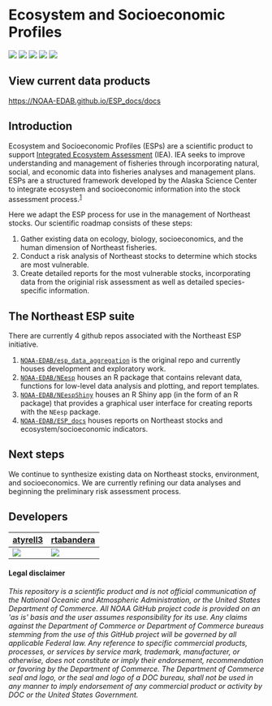 <!-- README.md is generated from README.Rmd. Please edit that file -->

# Ecosystem and Socioeconomic Profiles

[![](https://img.shields.io/github/last-commit/NOAA-EDAB/ESP_docs.svg)](https://github.com/NOAA-EDAB/ESP_docs/commits/main) ![](https://img.shields.io/badge/repo%20size-2.14%20GB-blue.svg)
[![](https://github.com/NOAA-EDAB/ESP_docs/workflows/gitleaks/badge.svg)](https://github.com/NOAA-EDAB/ESP_docs/actions/workflows/secretScan.yml)
[![](https://github.com/NOAA-EDAB/esp_data_aggregation/workflows/Indicator%20Reports%20(development)/badge.svg)](https://github.com/NOAA-EDAB/esp_data_aggregation/actions/workflows/render_indicator_reports_dev.yaml)
[![](https://github.com/NOAA-EDAB/esp_data_aggregation/workflows/Regression%20Reports%20(development)/badge.svg)](https://github.com/NOAA-EDAB/esp_data_aggregation/actions/workflows/render_regression_reports_dev.yaml)

## View current data products
https://NOAA-EDAB.github.io/ESP_docs/docs

## Introduction
Ecosystem and Socioeconomic Profiles (ESPs) are a scientific product to support [Integrated Ecosystem Assessment](https://www.integratedecosystemassessment.noaa.gov/) (IEA). IEA seeks to improve understanding and management of fisheries through incorporating natural, social, and economic data into fisheries analyses and management plans. ESPs are a structured framework developed by the Alaska Science Center to integrate ecosystem and socioeconomic information into the stock assessment process.<sup>[1]</sup>

Here we adapt the ESP process for use in the management of Northeast stocks. Our scientific roadmap consists of these steps:
1. Gather existing data on ecology, biology, socioeconomics, and the human dimension of Northeast fisheries.
2. Conduct a risk analysis of Northeast stocks to determine which stocks are most vulnerable.
3. Create detailed reports for the most vulnerable stocks, incorporating data from the originial risk assessment as well as detailed species-specific information.

## The Northeast ESP suite 
There are currently 4 github repos associated with the Northeast ESP initiative.
1. [`NOAA-EDAB/esp_data_aggregation`](https://github.com/NOAA-EDAB/esp_data_aggregation) is the original repo and currently houses development and exploratory work.
2. [`NOAA-EDAB/NEesp`](https://github.com/NOAA-EDAB/NEesp) houses an R package that contains relevant data, functions for low-level data analysis and plotting, and report templates.
3. [`NOAA-EDAB/NEespShiny`](https://github.com/NOAA-EDAB/NEespShiny) houses an R Shiny app (in the form of an R package) that provides a graphical user interface for creating reports with the `NEesp` package.
4. [`NOAA-EDAB/ESP_docs`](https://github.com/NOAA-EDAB/ESP_docs) houses reports on Northeast stocks and ecosystem/socioeconomic indicators.

## Next steps
We continue to synthesize existing data on Northeast stocks, environment, and socioeconomics. We are currently refining our data analyses and beginning the preliminary risk assessment process. 

[1]: https://meetings.npfmc.org/CommentReview/DownloadFile?p=8f5233fb-3b62-4571-9b49-8bb7ce675916.pdf&fileName=ESP_Shotwell.pdf

## Developers

| [atyrell3](https://github.com/atyrell3)                                                         | [rtabandera](https://github.com/rtabandera)                                                                                                    |
|-------------------------------------------------------------------------------------------------|----------------------------------------------------------------------------------------------------------------------------------------|
| [![](https://avatars.githubusercontent.com/u/77738923?s=100&u=92e54f60ca179f3e41c1a3610fb3ecdb9e233434&v=4)](https://github.com/atyrell3) | [![](https://avatars.githubusercontent.com/u/64960823?s=100&u=ea5abeca602e43d461e964fe8283f703aef63c61&v=4)](https://github.com/rtabandera) |

#### Legal disclaimer

*This repository is a scientific product and is not official
communication of the National Oceanic and Atmospheric Administration, or
the United States Department of Commerce. All NOAA GitHub project code
is provided on an 'as is' basis and the user assumes responsibility for
its use. Any claims against the Department of Commerce or Department of
Commerce bureaus stemming from the use of this GitHub project will be
governed by all applicable Federal law. Any reference to specific
commercial products, processes, or services by service mark, trademark,
manufacturer, or otherwise, does not constitute or imply their
endorsement, recommendation or favoring by the Department of Commerce.
The Department of Commerce seal and logo, or the seal and logo of a DOC
bureau, shall not be used in any manner to imply endorsement of any
commercial product or activity by DOC or the United States Government.*
